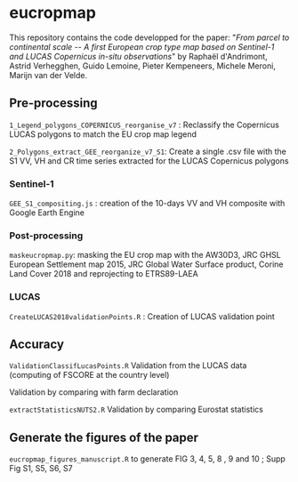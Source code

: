 # eucropmap

This repository contains the code developped for the paper:
"*From parcel to continental scale -- A first European crop type map based on Sentinel-1 and LUCAS Copernicus in-situ observations*" 
by Raphaël d'Andrimont, Astrid Verhegghen, Guido Lemoine, Pieter Kempeneers, Michele Meroni, Marijn van der Velde.

## Pre-processing
 `1_Legend_polygons_COPERNICUS_reorganise_v7` : Reclassify the Copernicus LUCAS polygons to match the EU crop map legend
 
 `2_Polygons_extract_GEE_reorganize_v7_S1`: Create a single .csv file with the S1 VV, VH and CR time series extracted for the LUCAS Copernicus polygons

### Sentinel-1
 `GEE_S1_compositing.js` : creation of the 10-days VV and VH composite with Google Earth Engine

### Post-processing
`maskeucropmap.py`: masking the EU crop map with the AW30D3, JRC GHSL European Settlement map 2015, JRC Global Water Surface product, Corine Land Cover 2018 and reprojecting to ETRS89-LAEA

### LUCAS

`CreateLUCAS2018validationPoints.R` : Creation of LUCAS validation point


## Accuracy 

`ValidationClassifLucasPoints.R` Validation from the LUCAS data (computing of FSCORE at the country level)

Validation by comparing with farm declaration

`extractStatisticsNUTS2.R` Validation by comparing Eurostat statistics

## Generate the figures of the paper

 `eucropmap_figures_manuscript.R` to generate  FIG 3, 4, 5, 8 , 9 and  10 ; Supp Fig S1, S5, S6, S7
